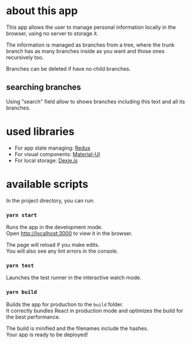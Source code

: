 # about this app

This app allows the user to manage personal information locally in the browser, using no server to storage it.

The information is managed as branches from a tree, where the trunk branch has as many branches inside as you want and those ones recursively too.

Branches can be deleted if have no child branches.

## searching branches

Using "search" field allow to shows branches including this text and all its branches.

# used libraries

- For app state managing: [Redux](https://react-redux.js.org/)
- For visual components: [Material-UI](https://material-ui.com/)
- For local storage: [Dexie.js](https://dexie.org/)

# available scripts

In the project directory, you can run:

### `yarn start`

Runs the app in the development mode.\
Open [http://localhost:3000](http://localhost:3000) to view it in the browser.

The page will reload if you make edits.\
You will also see any lint errors in the console.

### `yarn test`

Launches the test runner in the interactive watch mode.

### `yarn build`

Builds the app for production to the `build` folder.\
It correctly bundles React in production mode and optimizes the build for the best performance.

The build is minified and the filenames include the hashes.\
Your app is ready to be deployed!
